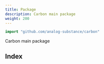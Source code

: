 ```yaml
---
title: Package
description: Carbon main package
weight: 200
---
```



```go
import "github.com/analog-substance/carbon"
```

Carbon main package

## Index



